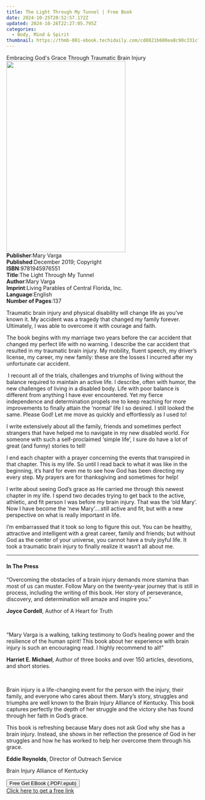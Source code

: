 ```yaml
---
title: The Light Through My Tunnel | Free Book
date: 2024-10-25T20:52:57.172Z
updated: 2024-10-26T22:27:05.795Z
categories:
  - Body, Mind & Spirit
thumbnail: https://thmb-001-ebook.techidaily.com/cd8821b600ea8c90c331c7a1cb6d951aa69558a52b71a69fa5c392545816286b.jpg
---
```

<main id="book-container">
  <div class="flex flex-col">
    <div class="book-brief flex-1 py-6 px-4 sm:p-6 md:py-10 md:px-8">
      <!-- brief-->
      <div class="book-brief-main">
        Embracing God's Grace Through Traumatic Brain Injury
      </div>
    </div>
    <div
      class="book-meta-info flex-1 grid gap-4 col-start-1 col-end-3 row-start-1 sm:mb-6 sm:grid-cols-4 lg:gap-6 lg:col-start-2 lg:row-end-6 lg:row-span-6 lg:mb-0"
    >
      <div
        class="book-meta-info-left place-content-center mt-4 p-4 text-sm leading-6 col-start-2 col-span-2 dark:text-slate-400"
      >
        <img
          class="w-full h-500 object-cover rounded-lg sm:h-255 sm:col-span-2 lg:col-span-full"
          src="https://img-001-ebook.techidaily.com/a6705c86f82f0b5b32ab1bc8356062c22927b335e9539cf4391007459c8e8f51.jpg"
          alt=""
          width="312"
          height="500"
        />
      </div>
      <div
        class="book-meta-info-right mt-2 col-start-1 row-start-2 col-span-3 self-center"
      >
        <!-- meta data  -->
        <div class="flex flex-col px-4 md:px-8">
          <div class="flex-1">
            <strong>Publisher</strong>:<span class="px-2">Mary Varga</span>
          </div>
          <div class="flex-1">
            <strong>Published</strong>:<span class="px-2"
              >December 2019; Copyright</span
            >
          </div>
          <div class="flex-1">
            <strong>ISBN</strong>:<span class="px-2">9781945976551</span>
          </div>
          <div class="flex-1">
            <strong>Title</strong>:<span class="px-2"
              >The Light Through My Tunnel</span
            >
          </div>
          <div class="flex-1">
            <strong>Author</strong>:<span class="px-2">Mary Varga</span>
          </div>
          <div class="flex-1">
            <strong>Imprint</strong>:<span class="px-2"
              >Living Parables of Central Florida, Inc.</span
            >
          </div>
          <div class="flex-1">
            <strong>Language</strong>:<span class="px-2">English</span>
          </div>
          <div class="flex-1">
            <strong>Number of Pages</strong>:<span class="px-2">137</span>
          </div>
        </div>
      </div>
    </div>
    <div class="book-description flex-1 py-6 px-4 sm:p-6 md:py-10 md:px-8">
      <div class="book-description-main">
        <div accordion-content="" id="description">
          <p>
            Traumatic brain injury and physical disability will change life as
            you’ve known it. My accident was a tragedy that changed my family
            forever. Ultimately, I was able to overcome it with courage and
            faith.
          </p>
          <p>
            The book begins with my marriage two years before the car accident
            that changed my perfect life with no warning. I describe the car
            accident that resulted in my traumatic brain injury. My mobility,
            fluent speech, my driver’s license, my career, my new family: these
            are the losses I incurred after my unfortunate car accident.
          </p>
          <p>
            &nbsp;I recount all of the trials, challenges and triumphs of living
            without the balance required to maintain an active life. I describe,
            often with humor, the new challenges of living in a disabled body.
            Life with poor balance is different from anything I have ever
            encountered. Yet my fierce independence and determination propels me
            to keep reaching for more improvements to finally attain the
            ‘normal’ life I so desired. I still looked the same. Please God! Let
            me move as quickly and effortlessly as I used to!
          </p>
          <p>
            I write extensively about all the family, friends and sometimes
            perfect strangers that have helped me to navigate in my new disabled
            world. For someone with such a self-proclaimed ‘simple life’, I sure
            do have a lot of great (and funny) stories to tell!
          </p>
          <p>
            I end each chapter with a prayer concerning the events that
            transpired in that chapter. This is my life. So until I read back to
            what it was like in the beginning, it’s hard for even me to see how
            God has been directing my every step. My prayers are for
            thanksgiving and sometimes for help!
          </p>
          <p>
            I write about seeing God’s grace as He carried me through this
            newest chapter in my life. I spend two decades trying to get back to
            the active, athletic, and fit person I was before my brain injury.
            That was the ‘old Mary’. Now I have become the ‘new Mary’….still
            active and fit, but with a new perspective on what is really
            important in life.
          </p>
          <p>
            I’m embarrassed that it took so long to figure this out. You can be
            healthy, attractive and intelligent with a great career, family and
            friends; but without God as the center of your universe, you cannot
            have a truly joyful life. It took a traumatic brain injury to
            finally realize it wasn’t all about me.
          </p>
        </div>
        <div class="accordion-fader"></div>
      </div>
    </div>
    <div class="book-excerpts flex-1 py-6 px-4 sm:p-6 md:py-10 md:px-8">
      <!-- excerpts-->
      <div class="book-excerpts-main">
        <hr />
        <h4 class="placeholder placeholder-heading">
          <span>In The Press</span>
        </h4>
        <p></p>
        <p>
          “Overcoming the obstacles of a brain injury demands more stamina than
          most of us can muster. Follow Mary on the twenty-year journey that is
          still in process, including the writing of this book. Her story of
          perseverance, discovery, and determination will amaze and inspire
          you.”
        </p>
        <p><strong>Joyce Cordell</strong>, Author of A Heart for Truth</p>
        <p>&nbsp;</p>
        <p>
          “Mary Varga is a walking, talking testimony to God’s healing power and
          the resilience of the human spirit! This book about her experience
          with brain injury is such an encouraging read. I highly recommend to
          all!”
        </p>
        <p>
          <strong>Harriet E. Michael</strong>, Author of three books
          and&nbsp;over 150 articles, devotions, and short stories.
        </p>
        <p>&nbsp;</p>
        <p>
          Brain injury is a life-changing event for the person with the injury,
          their family, and everyone who cares about them. Mary’s story,
          struggles and triumphs are well known to the Brain Injury Alliance of
          Kentucky. This book captures perfectly the depth of her struggle and
          the victory she has found through her faith in God’s grace.
        </p>
        <p>
          This book is refreshing because Mary does not ask God why she has a
          brain injury. Instead, she shows in her reflection the presence of God
          in her struggles and how he has worked to help her overcome them
          through his grace.
        </p>
        <p><strong>Eddie Reynolds</strong>, Director of Outreach Service</p>
        <p>Brain Injury Alliance of Kentucky</p>
        <p></p>
      </div>
    </div>
    <div
      class="book-about-author flex-1 py-6 px-4 sm:p-6 md:py-10 md:px-8"
    ></div>
    <div class="book-free-get flex-1 py-6 px-4 sm:p-6 md:py-10 md:px-8">
      <button
        id="btn-free-get"
        class="bg-blue-500 hover:bg-blue-700 text-white font-bold py-2 px-4 rounded"
      >
        Free Get EBook (.PDF/.epub)
      </button>
      <div id="countdown-display" class="px-2 text-lg mt-2"></div>
      <a
        id="free-link"
        class="hidden bg-blue-500 hover:bg-blue-700 text-white font-bold py-2 px-4 rounded"
        href="https://www.ebooks.com/en-us/book/209908580/the-light-through-my-tunnel/mary-varga/"
        target="_blank"
        >Click here to get a free link</a
      >
    </div>
    <script>
      let countdownTime = 0;
      let countdownInterval = null;
      document
        .getElementById('btn-free-get')
        .addEventListener('click', startCountdown);
      function startCountdown() {
        countdownTime = new Date().getTime() + 60000 * 3;
        countdownInterval = setInterval(updateCountdown, 1000);
        document.getElementById('btn-free-get').disabled = true;
        document
          .getElementById('btn-free-get')
          .classList.add('bg-gray-500', 'cursor-not-allowed');
      }
      function updateCountdown() {
        let currentTime = new Date().getTime();
        let timeLeft = countdownTime - currentTime;
        let secondsLeft = Math.floor(timeLeft / 1000);
        document.getElementById('countdown-display').innerHTML =
          `Remaining time: ${secondsLeft} seconds.`;
        if (secondsLeft <= 0) {
          clearInterval(countdownInterval);
          document.getElementById('btn-free-get').classList.add('hidden');
          document.getElementById('free-link').classList.remove('hidden');
          document.getElementById('countdown-display').innerHTML = '';
        }
      }
    </script>
  </div>
</main>

<ins class="adsbygoogle"
      style="display:block"
      data-ad-client="ca-pub-7571918770474297"
      data-ad-slot="8358498916"
      data-ad-format="auto"
      data-full-width-responsive="true"></ins>
    